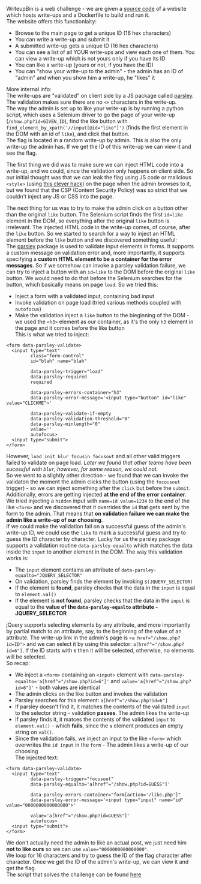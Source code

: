 WriteupBin is a web challenge - we are given a [source code](https://github.com/amelkiy/write-ups/blob/master/CCC/36c3/WriteupBin/WriteupBin-10b65573b511269f.tar.xz) of a website which hosts write-ups and a Dockerfile to build and run it.  
The website offers this functionlaity:
* Browse to the main page to get a unique ID (16 hex characters)
* You can write a write-up and submit it
* A submitted write-up gets a unique ID (16 hex characters)
* You can see a list of all YOUR write-ups and view each one of them. You can view a write-up which is not yours only if you have its ID
* You can like a write-up (yours or not, if you have the ID)
* You can "show your write-up to the admin" - the admin has an ID of "admin" and when you show him a write-up, he "likes" it

More internal info:  
The write-ups are "validated" on client side by a JS package called [parsley](https://parsleyjs.org/). The validation makes sure there are no `<>` characters in the write-up.  
The way the admin is set up to like your write-up is by running a python script, which uses a Selenium driver to go the page of your write-up (`/show.php?id=GIVEN_ID`), find the like button with `find_element_by_xpath('//input[@id="like"]')` (finds the first element in the DOM with an id of `like`), and click that button.  
The flag is located in a random write-up by admin. This is also the only write-up the admin has. If we get the ID of this write-up we can view it and see the flag.

The first thing we did was to make sure we can inject HTML code into a write-up, and we could, since the validation only happens on client side. So our initial thought was that we can leak the flag using JS code or malicious `<style>` (using [this clever hack](https://hackaday.com/2018/02/25/css-steals-your-web-data/)) on the page when the admin browses to it, but we found that the CSP (Content Security Policy) was so strict that we couldn't inject any JS or CSS into the page.  

The next thing for us was to try to make the admin click on a button other than the original `like` button. The Selenium script finds the first `id=like` element in the DOM, so everything after the original `like` button is irrelevant. The injected HTML code in the write-up comes, of course, after the `like` button. So we started to search for a way to inject an HTML element before the `like` button and we discovered something useful:  
The [parsley](https://parsleyjs.org/) package is used to validate input elements in forms. It supports a custom message on validation error and, more importantly, it supports specifying a **custom HTML element to be a container for the error messages**. So if we somehow can invoke a parsley validation failure, we can try to inject a button with an `id=like` to the DOM before the original `like` button. We would need to do that before the Selenium searches for the button, which basically means on page `load`. So we tried this:
* Inject a form with a validated input, containing bad input
* Invoke validation on page load (tried various methods coupled with `autofocus`)
* Make the validation inject a `like` button to the bieginning of the DOM - we used the `<h3>` element as our container, as it's the only `h3` element in the page and it comes before the like button  
This is what we tried to inject:
```
<form data-parsley-validate>
  <input type="text" 
         class="form-control" 
         id="blah" name="blah"
         
         data-parsley-trigger="load"
         data-parsley-required
         required
         
         data-parsley-errors-container="h3"
         data-parsley-error-message='<input type="button" id="like" value="CLICKME">'
         
         data-parsley-validate-if-empty
         data-parsley-validation-threshold="0"
         data-parsley-minlength="0"
         value=''
         autofocus>
  <input type="submit">
</form>
```
However, `load init blur focusin focusout` and all other valid triggers failed to validate on page load. *Later we found that other teams have been sucessful with `blur`, however, for some reason, we could not.*  
So we went to a slightly other direction - we found that we can invoke the validaton the moment the admin clicks the button (using the `focousout` trigger) - so we can inject something after the `click` but before the `submit`. Additionally, errors are getting injected **at the end of the error container**. We tried injecting a `hidden` input with `name=id value=1234` to the end of the like `<form>` and we discovered that it overrides the `id` that gets sent by the form to the admin. That means that **on validation failure we can make the admin like a write-up of our choosing**.  
If we could make the validation fail on a successful guess of the admin's write-up ID, we could use the `like` to mark a successful guess and try to guess the ID character by character. Lucky for us the parsley package supports a validation routine `data-parsley-equalto` which matches the data inside the `input` to another element in the DOM. The way this validation works is:
* The `input` element contains an attribute of `data-parsley-equalto="JQUERY_SELECTOR"`
* On validation, parsley finds the element by invoking `$(JQUERY_SELECTOR)`
* If the element is **found**, parsley checks that the data in the `input` is equal to `element.val()`
* If the element is **not found**, parsley checks that the data in the `input` is equal to the **value of the `data-parsley-equalto` attribute - JQUERY_SELECTOR**

jQuery supports selecting elements by any attribute, and more importantly by partial match to an attribute, say, to the beginning of the value of an attribute. The write-up link in the admin's page is `<a href="/show.php?id=ID">` and we can select it by using this selector: `a[href^="/show.php?id=6"]`. If the ID starts with `6` then it will be selected, otherwise, no elements will be selected.  
So recap:
* We inject a `<form>` containing an `<input>` element with `data-parsley-equalto='a[href^="/show.php?id=6"]'` and `value='a[href^="/show.php?id=6"]'` - both values are identical
* The admin clicks on the like button and invokes the validation
* Parsley searches for this element: `a[href^="/show.php?id=6"]`
* If parsley doesn't find it, it matches the contents of the validated `input` to the selector string - validation **passes**. The admin likes the write-up
* If parsley finds it, it matces the contents of the validated `input` to `element.val()` - which **fails**, since the `a` element produces an empty string on `val()`.
* Since the validation fails, we inject an input to the like `<form>` which overwrites the `id input` in the `form` - The admin likes a write-up of our choosing  
The injected text:
```
<form data-parsley-validate>
  <input type="text" 
         data-parsley-trigger="focusout"
         data-parsley-equalto='a[href^="/show.php?id=GUESS"]'
         
         data-parsley-errors-container="form[action='/like.php']"
         data-parsley-error-message='<input type="input" name="id" value="0000000000000000">'
         
         value='a[href^="/show.php?id=GUESS"]'
         autofocus>
  <input type="submit">
</form>
```
We don't actually need the admin to like an actual post, we just need him **not to like ours** so we can use `value="0000000000000000"`.  
We loop for 16 characters and try to guess the ID of the flag character after character. Once we get the ID of the admin's write-up, we can view it and get the flag.  
The script that solves the challenge can be found [here](https://github.com/amelkiy/write-ups/blob/master/CCC/36c3/WriteupBin/solve.py)